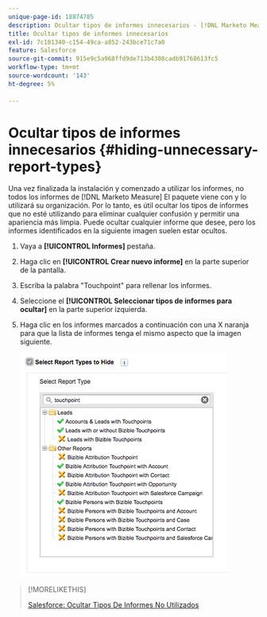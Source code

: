 ```yaml
---
unique-page-id: 18874785
description: Ocultar tipos de informes innecesarios - [!DNL Marketo Measure]
title: Ocultar tipos de informes innecesarios
exl-id: 7c181340-c154-49ca-a852-243bce71c7a0
feature: Salesforce
source-git-commit: 915e9c5a968ffd9de713b4308cadb91768613fc5
workflow-type: tm+mt
source-wordcount: '143'
ht-degree: 5%

---
```


# Ocultar tipos de informes innecesarios {#hiding-unnecessary-report-types}

Una vez finalizada la instalación y comenzado a utilizar los informes, no todos los informes de [!DNL Marketo Measure] El paquete viene con y lo utilizará su organización. Por lo tanto, es útil ocultar los tipos de informes que no esté utilizando para eliminar cualquier confusión y permitir una apariencia más limpia. Puede ocultar cualquier informe que desee, pero los informes identificados en la siguiente imagen suelen estar ocultos.

1. Vaya a **[!UICONTROL Informes]** pestaña.

1. Haga clic en **[!UICONTROL Crear nuevo informe]** en la parte superior de la pantalla.

1. Escriba la palabra &quot;Touchpoint&quot; para rellenar los informes.

1. Seleccione el **[!UICONTROL Seleccionar tipos de informes para ocultar]** en la parte superior izquierda.

1. Haga clic en los informes marcados a continuación con una X naranja para que la lista de informes tenga el mismo aspecto que la imagen siguiente.

   ![](assets/1-4.png)

>[!MORELIKETHIS]
>
>[Salesforce: Ocultar Tipos De Informes No Utilizados](https://help.salesforce.com/articleView?id=release-notes.rn_analytics_hide_report_types.htm&amp;type=5&amp;language=en_us)
